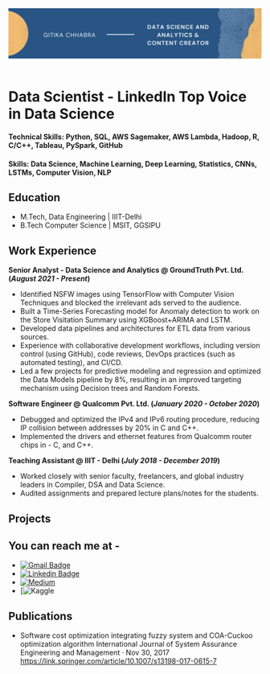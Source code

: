 <header>
  <img src="Blue and Yellow Modern Artisan Parties and Celebrations X-Frame Banner.png" alt="Banner">
</header>

# Data Scientist - LinkedIn Top Voice in Data Science

#### Technical Skills: Python, SQL, AWS Sagemaker, AWS Lambda, Hadoop, R, C/C++, Tableau, PySpark, GitHub

#### Skills: Data Science, Machine Learning, Deep Learning, Statistics, CNNs, LSTMs, Computer Vision, NLP

## Education
- M.Tech, Data Engineering | IIIT-Delhi							       		
- B.Tech Computer Science | MSIT, GGSIPU 			        		

## Work Experience
**Senior Analyst - Data Science and Analytics @ GroundTruth Pvt. Ltd. (_August 2021 - Present_)**
- Identified NSFW images using TensorFlow with Computer Vision Techniques and blocked the irrelevant ads served to the audience.
- Built a Time-Series Forecasting model for Anomaly detection to work on the Store Visitation Summary using XGBoost+ARIMA and LSTM.
- Developed data pipelines and architectures for ETL data from various sources.
- Experience with collaborative development workflows, including version control (using GitHub), code reviews, DevOps practices (such as automated testing), and CI/CD. 
- Led a few projects for predictive modeling and regression and optimized the Data Models pipeline by 8%, resulting in an improved targeting mechanism using Decision trees and Random Forests.

**Software Engineer @ Qualcomm Pvt. Ltd. (_January 2020 - October 2020_)**
- Debugged and optimized the IPv4 and IPv6 routing procedure, reducing IP collision between addresses by 20% in C and C++.
- Implemented the drivers and ethernet features from Qualcomm router chips in - C, and C++.

**Teaching Assistant @ IIIT - Delhi (_July 2018 - December 2019_)**
- Worked closely with senior faculty, freelancers, and global industry leaders in Compiler, DSA and Data Science.
- Audited assignments and prepared lecture plans/notes for the students. 

## Projects

## You can reach me at - 
* [![Gmail Badge](https://img.shields.io/badge/-gitika18097@iiitd.ac.in-c14438?style=flat-square&logo=Gmail&logoColor=white&link=mailto:gitika18097@iiitd.ac.in)](mailto:gitika18097@iiitd.ac.in)
* [![Linkedin Badge](https://img.shields.io/badge/-linkedin-blue?style=flat-square&logo=Linkedin&logoColor=white&link=https://www.linkedin.com/in/gitika-chhabra/)](https://www.linkedin.com/in/gitika-chhabra/)
* [![Medium](https://img.shields.io/badge/Medium-12100E?style=for-the-badge&logo=medium&logoColor=white)](https://medium.com/@gitika.chhabra)
* [![Kaggle](https://www.kaggle.com/gitikachhabra)

## Publications
- Software cost optimization integrating fuzzy system and COA-Cuckoo optimization algorithm International Journal of System Assurance Engineering and Management ·
  Nov 30, 2017
  https://link.springer.com/article/10.1007/s13198-017-0615-7


<!-- ## ⚡ Technologies
* ![Python](https://img.shields.io/badge/-Python-black?style=flat-square&logo=Python)
* ![MySQL](https://img.shields.io/badge/-MySQL-black?style=flat-square&logo=mysql)
* ![GitHub](https://img.shields.io/badge/-GitHub-181717?style=flat-square&logo=github)
* ![Amazon AWS](https://img.shields.io/badge/Amazon%20AWS-232F3E?style=flat-square&logo=amazon-aws)
* ![C++](https://img.shields.io/badge/-C++-00599C?style=flat-square&logo=c)
* ![MySQL](https://img.shields.io/badge/-MySQL-black?style=flat-square&logo=mysql)
* ![Tensorflow](https://img.shields.io/badge/TensorFlow-FF6F00?style=for-the-badge&logo=tensorflow&logoColor=white)
* ![PySpark]()
* ![Keras]()
* ![Analytics](https://img.shields.io/badge/Google%20Analytics-E37400?style=for-the-badge&logo=google%20analytics&logoColor=white)
* ![Flask](https://img.shields.io/badge/Flask-000000?style=for-the-badge&logo=flask&logoColor=white)
* ![Rest API]()
-->

<!--
**ChhabraGitika/ChhabraGitika** is a ✨ _special_ ✨ repository because its `README.md` (this file) appears on your GitHub profile.

Here are some ideas to get you started:

- 🔭 I’m currently working on ...
- 🌱 I’m currently learning ...
- 👯 I’m looking to collaborate on ...
- 🤔 I’m looking for help with ...
- 💬 Ask me about ...
- 📫 How to reach me: ...
- 😄 Pronouns: ...
- ⚡ Fun fact: ...
-->
